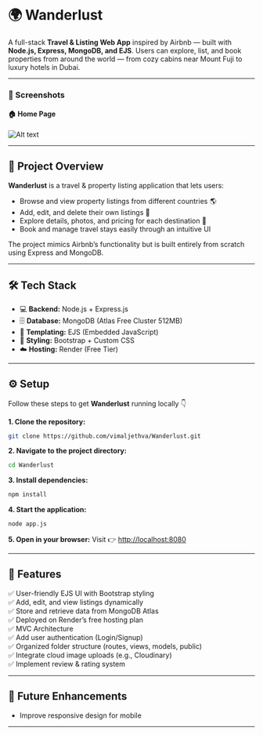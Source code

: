 
# 🌍 Wanderlust

A full-stack **Travel & Listing Web App** inspired by Airbnb — built with **Node.js, Express, MongoDB, and EJS**.
Users can explore, list, and book properties from around the world — from cozy cabins near Mount Fuji to luxury hotels in Dubai.

---

### 📸 Screenshots

#### 🏠 Home Page

![Alt text](indexcompress.png)



---

## 🧾 Project Overview

**Wanderlust** is a travel & property listing application that lets users:

* Browse and view property listings from different countries 🌎
* Add, edit, and delete their own listings 🏡
* Explore details, photos, and pricing for each destination 💸
* Book and manage travel stays easily through an intuitive UI

The project mimics Airbnb’s functionality but is built entirely from scratch using Express and MongoDB.

---

## 🛠️ Tech Stack

* 💻 **Backend:** Node.js + Express.js
* 🗄️ **Database:** MongoDB (Atlas Free Cluster 512MB)
* 🎨 **Templating:** EJS (Embedded JavaScript)
* 💅 **Styling:** Bootstrap + Custom CSS
* ☁️ **Hosting:** Render (Free Tier)

---

## ⚙️ Setup

Follow these steps to get **Wanderlust** running locally 👇

**1. Clone the repository:**

```bash
git clone https://github.com/vimaljethva/Wanderlust.git
```

**2. Navigate to the project directory:**

```bash
cd Wanderlust
```

**3. Install dependencies:**

```bash
npm install
```

**4. Start the application:**

```bash
node app.js
```

**5. Open in your browser:**
Visit 👉 [http://localhost:8080](http://localhost:8080)

---

## 🚀 Features

✅ User-friendly EJS UI with Bootstrap styling<br>
✅ Add, edit, and view listings dynamically<br>
✅ Store and retrieve data from MongoDB Atlas<br>
✅ Deployed on Render’s free hosting plan<br>
✅ MVC Architecture<br>
✅ Add user authentication (Login/Signup)<br>
✅ Organized folder structure (routes, views, models, public)<br>
✅ Integrate cloud image uploads (e.g., Cloudinary)<br>
✅ Implement review & rating system<br>

---

## 🧩 Future Enhancements
* Improve responsive design for mobile
  
---
